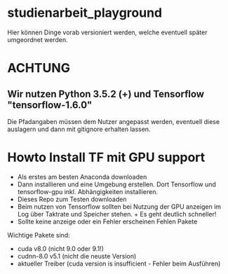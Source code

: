# studienarbeit_playground
Hier können Dinge vorab versioniert werden, welche eventuell später umgeordnet werden.

# ACHTUNG

## Wir nutzen Python 3.5.2 (+) und Tensorflow "tensorflow-1.6.0" 

Die Pfadangaben müssen dem Nutzer angepasst werden, eventuell diese auslagern und dann mit gitignore erhalten lassen.


# Howto Install TF mit GPU support

* Als erstes am besten Anaconda downloaden
* Dann installieren und eine Umgebung erstellen. Dort Tensorflow und tensorflow-gpu inkl. Abhängigkeiten installieren.
* Dieses Repo zum Testen downloaden
* Beim nutzen von Tensorflow sollten bei Nutzung der GPU anzeigen im Log über Taktrate und Speicher stehen. + Es geht deutlich schneller!
* Sollte keine anzeige oder ein Fehler erscheinen Fehlen Pakete

Wichtige Pakete sind:
* cuda v8.0 (nicht 9.0 oder 9.1!)
* cudnn-8.0 v5.1 (nicht die neuste Version)
* aktueller Treiber (cuda version is insufficient - Fehler beim Ausführen)
